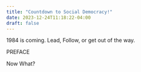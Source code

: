 ```yaml
---
title: "Countdown to Social Democracy!"
date: 2023-12-24T11:18:22-04:00
draft: false
---
```

1984 is coming. Lead, Follow, or get out of the way.


PREFACE


Now What?
